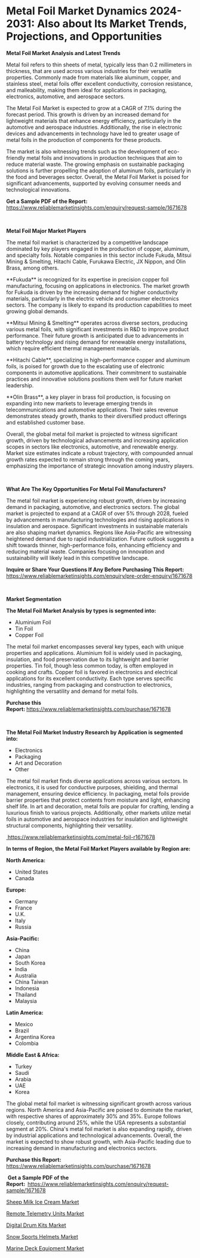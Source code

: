 <p><h1>Metal Foil Market Dynamics 2024-2031: Also about Its Market Trends, Projections, and Opportunities</h1></p><p><strong>Metal Foil Market Analysis and Latest Trends</strong></p>
<p><p>Metal foil refers to thin sheets of metal, typically less than 0.2 millimeters in thickness, that are used across various industries for their versatile properties. Commonly made from materials like aluminum, copper, and stainless steel, metal foils offer excellent conductivity, corrosion resistance, and malleability, making them ideal for applications in packaging, electronics, automotive, and aerospace sectors.</p><p>The Metal Foil Market is expected to grow at a CAGR of 7.1% during the forecast period. This growth is driven by an increased demand for lightweight materials that enhance energy efficiency, particularly in the automotive and aerospace industries. Additionally, the rise in electronic devices and advancements in technology have led to greater usage of metal foils in the production of components for these products.</p><p>The market is also witnessing trends such as the development of eco-friendly metal foils and innovations in production techniques that aim to reduce material waste. The growing emphasis on sustainable packaging solutions is further propelling the adoption of aluminum foils, particularly in the food and beverages sector. Overall, the Metal Foil Market is poised for significant advancements, supported by evolving consumer needs and technological innovations.</p></p>
<p><strong>Get a Sample PDF of the Report:&nbsp;</strong> <a href="https://www.reliablemarketinsights.com/enquiry/request-sample/1671678?utm_campaign=1288&utm_medium=2&utm_source=Github&utm_content=ia&utm_term=10102024&utm_id=metal-foil">https://www.reliablemarketinsights.com/enquiry/request-sample/1671678</a></p>
<p>&nbsp;</p>
<p><strong>Metal Foil Major Market Players</strong></p>
<p><p>The metal foil market is characterized by a competitive landscape dominated by key players engaged in the production of copper, aluminum, and specialty foils. Notable companies in this sector include Fukuda, Mitsui Mining & Smelting, Hitachi Cable, Furukawa Electric, JX Nippon, and Olin Brass, among others.</p><p>**Fukuda** is recognized for its expertise in precision copper foil manufacturing, focusing on applications in electronics. The market growth for Fukuda is driven by the increasing demand for higher conductivity materials, particularly in the electric vehicle and consumer electronics sectors. The company is likely to expand its production capabilities to meet growing global demands.</p><p>**Mitsui Mining & Smelting** operates across diverse sectors, producing various metal foils, with significant investments in R&D to improve product performance. Their future growth is anticipated due to advancements in battery technology and rising demand for renewable energy installations, which require efficient thermal management materials.</p><p>**Hitachi Cable**, specializing in high-performance copper and aluminum foils, is poised for growth due to the escalating use of electronic components in automotive applications. Their commitment to sustainable practices and innovative solutions positions them well for future market leadership.</p><p>**Olin Brass**, a key player in brass foil production, is focusing on expanding into new markets to leverage emerging trends in telecommunications and automotive applications. Their sales revenue demonstrates steady growth, thanks to their diversified product offerings and established customer base.</p><p>Overall, the global metal foil market is projected to witness significant growth, driven by technological advancements and increasing application scopes in sectors like electronics, automotive, and renewable energy. Market size estimates indicate a robust trajectory, with compounded annual growth rates expected to remain strong through the coming years, emphasizing the importance of strategic innovation among industry players.</p></p>
<p>&nbsp;</p>
<p><strong>What Are The Key Opportunities For Metal Foil Manufacturers?</strong></p>
<p><p>The metal foil market is experiencing robust growth, driven by increasing demand in packaging, automotive, and electronics sectors. The global market is projected to expand at a CAGR of over 5% through 2028, fueled by advancements in manufacturing technologies and rising applications in insulation and aerospace. Significant investments in sustainable materials are also shaping market dynamics. Regions like Asia-Pacific are witnessing heightened demand due to rapid industrialization. Future outlook suggests a shift towards thinner, high-performance foils, enhancing efficiency and reducing material waste. Companies focusing on innovation and sustainability will likely lead in this competitive landscape.</p></p>
<p><strong>Inquire or Share Your Questions If Any Before Purchasing This Report:</strong> <a href="https://www.reliablemarketinsights.com/enquiry/pre-order-enquiry/1671678?utm_campaign=1288&utm_medium=2&utm_source=Github&utm_content=ia&utm_term=10102024&utm_id=metal-foil">https://www.reliablemarketinsights.com/enquiry/pre-order-enquiry/1671678</a></p>
<p>&nbsp;</p>
<p><strong>Market Segmentation</strong></p>
<p><strong>The Metal Foil Market Analysis by types is segmented into:</strong></p>
<p><ul><li>Aluminium Foil</li><li>Tin Foil</li><li>Copper Foil</li></ul></p>
<p><p>The metal foil market encompasses several key types, each with unique properties and applications. Aluminium foil is widely used in packaging, insulation, and food preservation due to its lightweight and barrier properties. Tin foil, though less common today, is often employed in cooking and crafts. Copper foil is favored in electronics and electrical applications for its excellent conductivity. Each type serves specific industries, ranging from packaging and construction to electronics, highlighting the versatility and demand for metal foils.</p></p>
<p><strong>Purchase this Report:&nbsp;</strong><a href="https://www.reliablemarketinsights.com/purchase/1671678?utm_campaign=1288&utm_medium=2&utm_source=Github&utm_content=ia&utm_term=10102024&utm_id=metal-foil">https://www.reliablemarketinsights.com/purchase/1671678</a></p>
<p>&nbsp;</p>
<p><strong>The Metal Foil Market Industry Research by Application is segmented into:</strong></p>
<p><ul><li>Electronics</li><li>Packaging</li><li>Art and Decoration</li><li>Other</li></ul></p>
<p><p>The metal foil market finds diverse applications across various sectors. In electronics, it is used for conductive purposes, shielding, and thermal management, ensuring device efficiency. In packaging, metal foils provide barrier properties that protect contents from moisture and light, enhancing shelf life. In art and decoration, metal foils are popular for crafting, lending a luxurious finish to various projects. Additionally, other markets utilize metal foils in automotive and aerospace industries for insulation and lightweight structural components, highlighting their versatility.</p></p>
<p><a href="https://www.reliablemarketinsights.com/metal-foil-r1671678?utm_campaign=1288&utm_medium=2&utm_source=Github&utm_content=ia&utm_term=10102024&utm_id=metal-foil">&nbsp;https://www.reliablemarketinsights.com/metal-foil-r1671678</a></p>
<p><strong>In terms of Region, the Metal Foil Market Players available by Region are:</strong></p>
<p>
    <p> <strong> North America: </strong>
        <ul>
            <li>United States</li>
            <li>Canada</li>
        </ul>
        </p> 
    <p> <strong> Europe: </strong>
        <ul>
            <li>Germany</li>
            <li>France</li>
            <li>U.K.</li>
            <li>Italy</li>
            <li>Russia</li>
        </ul>
        </p> 
    <p> <strong> Asia-Pacific: </strong>
        <ul>
            <li>China</li>
            <li>Japan</li>
            <li>South Korea</li>
            <li>India</li>
            <li>Australia</li>
            <li>China Taiwan</li>
            <li>Indonesia</li>
            <li>Thailand</li>
            <li>Malaysia</li>
        </ul>
        </p> 
    <p> <strong> Latin America: </strong>
        <ul>
            <li>Mexico</li>
            <li>Brazil</li>
            <li>Argentina Korea</li>
            <li>Colombia</li>
        </ul>
        </p> 
    <p> <strong> Middle East & Africa: </strong>
        <ul>
            <li>Turkey</li>
            <li>Saudi</li>
            <li>Arabia</li>
            <li>UAE</li>
            <li>Korea</li>
        </ul>
    </p>
    </p>
<p><p>The global metal foil market is witnessing significant growth across various regions. North America and Asia-Pacific are poised to dominate the market, with respective shares of approximately 30% and 35%. Europe follows closely, contributing around 25%, while the USA represents a substantial segment at 20%. China's metal foil market is also expanding rapidly, driven by industrial applications and technological advancements. Overall, the market is expected to show robust growth, with Asia-Pacific leading due to increasing demand in manufacturing and electronics sectors.</p></p>
<p><strong>Purchase this Report: </strong><a href="https://www.reliablemarketinsights.com/purchase/1671678?utm_campaign=1288&utm_medium=2&utm_source=Github&utm_content=ia&utm_term=10102024&utm_id=metal-foil">https://www.reliablemarketinsights.com/purchase/1671678</a></p>
<p>&nbsp;<strong>Get a Sample PDF of the Report:&nbsp;&nbsp;</strong><a href="https://www.reliablemarketinsights.com/enquiry/request-sample/1671678?utm_campaign=1288&utm_medium=2&utm_source=Github&utm_content=ia&utm_term=10102024&utm_id=metal-foil">https://www.reliablemarketinsights.com/enquiry/request-sample/1671678</a></p>
<p><strong></strong></p>
<p><p><a href="https://issuu.com/reportprime-2/docs/sheep-milk-ice-cream-market-size-20_7ae25f48c873a8?utm_campaign=1288&utm_medium=2&utm_source=Github&utm_content=ia&utm_term=10102024&utm_id=metal-foil">Sheep Milk Ice Cream Market</a></p><p><a href="https://www.linkedin.com/pulse/remote-telemetry-units-market-trends-regional-insights-forecasted-b7vne?utm_campaign=1288&utm_medium=2&utm_source=Github&utm_content=ia&utm_term=10102024&utm_id=metal-foil">Remote Telemetry Units Market</a></p><p><a href="https://www.linkedin.com/pulse/digital-drum-kits-market-investigation-industry-evolution-xdg0c?utm_campaign=1288&utm_medium=2&utm_source=Github&utm_content=ia&utm_term=10102024&utm_id=metal-foil">Digital Drum Kits Market</a></p><p><a href="https://www.linkedin.com/pulse/in-depth-analysis-global-snow-sports-helmets-market-scope-05n9c?utm_campaign=1288&utm_medium=2&utm_source=Github&utm_content=ia&utm_term=10102024&utm_id=metal-foil">Snow Sports Helmets Market</a></p><p><a href="https://www.linkedin.com/pulse/2024-vs-2031-how-marine-deck-equipment-market-turned-vsk1c?utm_campaign=1288&utm_medium=2&utm_source=Github&utm_content=ia&utm_term=10102024&utm_id=metal-foil">Marine Deck Equipment Market</a></p></p>
